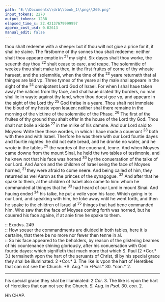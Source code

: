 ```yaml
---
path: "E:\\Documents\\drb\\book_1\\png\\269.png"
input_tokens: 2270
output_tokens: 1288
elapsed_time_s: 22.42137679999997
approx_cost_usd: 0.02613
manual_edit: false
---
```

thou shalt redeeme with a sheepe: but if thou wilt not giue
a price for it, it shal be slaine. The firstborne of thy sonnes
thou shalt redeeme: neither shalt thou appeare emptie in
<sup>21</sup> my sight. Six dayes shalt thou worke, the seuenth day thou
<sup>22</sup> shalt cease to eare, and reape. The solemnitie of weekes
thou shalt make to thee, in the first fruites of corne of thy
wheate haruest, and the solemnitie, when the time of the
<sup>23</sup> yeare returneth that al thinges are laid vp. Three tymes
of the yeare al thy male shal appeare in the sight of the
<sup>24</sup> omnipotent Lord God of Israel. For when I shal haue
taken away the nations from thy face, and shal haue dilated
thy borders, no man shal lie in wayte against thy land, when
thou doest goe vp, and appeare in the sight of the Lord thy
<sup>25</sup> God thrise in a yeare. Thou shalt not immolate the bloud
of my hoste vpon leauen: neither shal there remaine in the
morning of the victime of the solemnitie of the Phase.
<sup>26</sup> The first of the fruites of thy ground thou shalt offer in
the house of the Lord thy God. Thou shalt not boile a kidde
<sup>27</sup> in the milke of his damme. And our Lord said to Moyses:
Write thee these wordes, in which I haue made a couenant
<sup>28</sup> both with thee and with Israel. Therfore he was there with
our Lord fourtie dayes and fourtie nightes: he did not eate
bread, and he dronke no water, and he wrote in the tables
<sup>29</sup> the wordes of the couenant, tenne. And when Moyses
came downe from the mount Sinai, he held the two tables
of testimonie, and he knew not that his face was horned
<sup>30</sup> by the conuersation of the talke of our Lord. And Aaron
and the children of Israel seing the face of Moyses horned,
<sup>31</sup> they were afraid to come neere. And being called of him,
they returned as wel Aaron as the princes of the synagogue.
<sup>32</sup> And after that he spake to them, al the children of Israel
also came to him: whom he commanded al thinges that he
<sup>33</sup> had heard of our Lord in mount Sinai. And hauing ended
<sup>34</sup> his talke, he put a veile vpon his face. Which going in
to our Lord, and speaking with him, he toke away vntil he
went forth, and then he spake to the children of Israel al
<sup>35</sup> thinges that had bene commanded him. Who saw that the
face of Moyses coming forth was horned, but he couered
his face againe, if at anie time he spake to them.

[^1]: God by an Angel not Moyses. *Iosue* 1. & *Deut.* 10. v. 2. & 4.

[^2]: How soeuer the commandments are diuided in both tables, here it is certaine, that there be no more nor fewer then tenne in al.

[^3]: So his face appeared to the beholders, by reason of the glistering beames of his countenance shining gloriously, after his conuersation with God fourtie dayes: which signifieth that much more that which S. Paul (2 *Cor.* 3.) termaineth vpon the hart of the seruants of Christ, til by his special grace they shal be illuminated: 2 *Cor.* 3. The like is vpon the hart of Heretikes that can not see the Church. *S. Aug.* in *Psal.* 30. *con.* 2.

<aside>:: Exodvs. 249</aside>

<aside>:: How soeuer the commandments are diuided in both tables, here it is certaine, that there be no more nor fewer then tenne in al.</aside>

<aside>:: So his face appeared to the beholders, by reason of the glistering beames of his countenance shining gloriously, after his conuersation with God fourtie dayes: which signifieth that much more that which S. Paul (2 *Cor.* 3.) termaineth vpon the hart of the seruants of Christ, til by his special grace they shal be illuminated: 2 *Cor.* 3. The like is vpon the hart of Heretikes that can not see the Church. *S. Aug.* in *Psal.* 30. *con.* 2.</aside>

<hr>

his special grace they shal be illuminated: 2 *Cor.* 3. The like is vpon the hart of
Heretikes that can not see the Church. *S. Aug.* in *Psal.* 30. *con.* 2.

Hh CHAP.